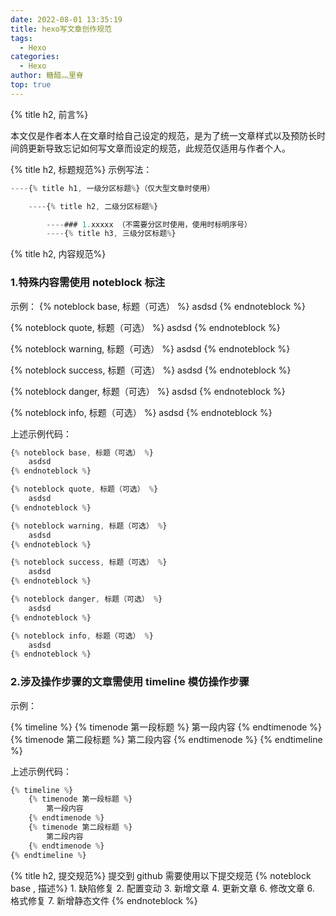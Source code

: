 ```yaml
---
date: 2022-08-01 13:35:19
title: hexo写文章创作规范
tags:
  - Hexo
categories:
  - Hexo
author: 糖醋灬里脊
top: true
---
```


{% title h2, 前言%}

本文仅是作者本人在文章时给自己设定的规范，是为了统一文章样式以及预防长时间鸽更新导致忘记如何写文章而设定的规范，此规范仅适用与作者个人。

{% title h2, 标题规范%}
示例写法：

```js
----{% title h1, 一级分区标题%}（仅大型文章时使用）

    ----{% title h2, 二级分区标题%}

        ----### 1.xxxxx （不需要分区时使用，使用时标明序号）
        ----{% title h3, 三级分区标题%}
```

{% title h2, 内容规范%}

### 1.特殊内容需使用 noteblock 标注

示例：
{% noteblock base, 标题（可选） %}
asdsd
{% endnoteblock %}

{% noteblock quote, 标题（可选） %}
asdsd
{% endnoteblock %}

{% noteblock warning, 标题（可选） %}
asdsd
{% endnoteblock %}

{% noteblock success, 标题（可选） %}
asdsd
{% endnoteblock %}

{% noteblock danger, 标题（可选） %}
asdsd
{% endnoteblock %}

{% noteblock info, 标题（可选） %}
asdsd
{% endnoteblock %}

上述示例代码：

```js
{% noteblock base, 标题（可选） %}
    asdsd
{% endnoteblock %}

{% noteblock quote, 标题（可选） %}
    asdsd
{% endnoteblock %}

{% noteblock warning, 标题（可选） %}
    asdsd
{% endnoteblock %}

{% noteblock success, 标题（可选） %}
    asdsd
{% endnoteblock %}

{% noteblock danger, 标题（可选） %}
    asdsd
{% endnoteblock %}

{% noteblock info, 标题（可选） %}
    asdsd
{% endnoteblock %}
```

### 2.涉及操作步骤的文章需使用 timeline 模仿操作步骤

示例：

{% timeline %}
{% timenode 第一段标题 %}
第一段内容
{% endtimenode %}
{% timenode 第二段标题 %}
第二段内容
{% endtimenode %}
{% endtimeline %}

上述示例代码：

```js
{% timeline %}
    {% timenode 第一段标题 %}
        第一段内容
    {% endtimenode %}
    {% timenode 第二段标题 %}
        第二段内容
    {% endtimenode %}
{% endtimeline %}
```

{% title h2, 提交规范%}
提交到 github 需要使用以下提交规范
{% noteblock base , 描述%} 1. 缺陷修复 2. 配置变动 3. 新增文章 4. 更新文章 6. 修改文章 6. 格式修复 7. 新增静态文件
{% endnoteblock %}
